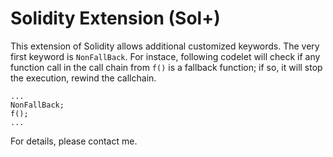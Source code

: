 # Solidity Extension (Sol+)

This extension of Solidity allows additional customized keywords.
The very first keyword is `NonFallBack`.
For instace, following codelet will check if any function call in  the call chain from `f()` is a fallback function; if so, it will stop the execution, rewind the callchain.

    ...
    NonFallBack;
    f();
    ...

For details, please contact me.
